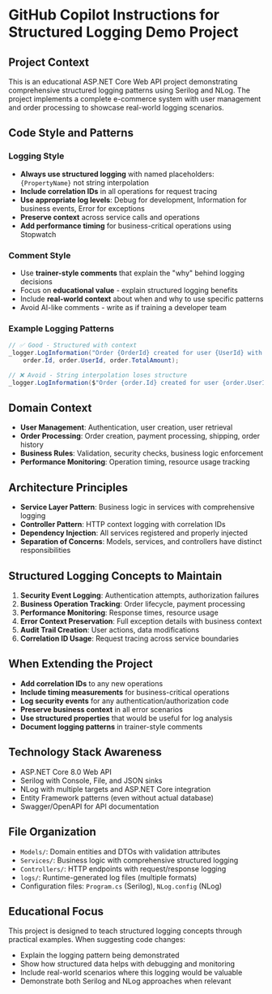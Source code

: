 # GitHub Copilot Instructions for Structured Logging Demo Project

## Project Context
This is an educational ASP.NET Core Web API project demonstrating comprehensive structured logging patterns using Serilog and NLog. The project implements a complete e-commerce system with user management and order processing to showcase real-world logging scenarios.

## Code Style and Patterns

### Logging Style
- **Always use structured logging** with named placeholders: `{PropertyName}` not string interpolation
- **Include correlation IDs** in all operations for request tracing
- **Use appropriate log levels**: Debug for development, Information for business events, Error for exceptions
- **Preserve context** across service calls and operations
- **Add performance timing** for business-critical operations using Stopwatch

### Comment Style
- Use **trainer-style comments** that explain the "why" behind logging decisions
- Focus on **educational value** - explain structured logging benefits
- Include **real-world context** about when and why to use specific patterns
- Avoid AI-like comments - write as if training a developer team

### Example Logging Patterns
```csharp
// ✅ Good - Structured with context
_logger.LogInformation("Order {OrderId} created for user {UserId} with amount {TotalAmount:C}", 
    order.Id, order.UserId, order.TotalAmount);

// ❌ Avoid - String interpolation loses structure
_logger.LogInformation($"Order {order.Id} created for user {order.UserId}");
```

## Domain Context
- **User Management**: Authentication, user creation, user retrieval
- **Order Processing**: Order creation, payment processing, shipping, order history
- **Business Rules**: Validation, security checks, business logic enforcement
- **Performance Monitoring**: Operation timing, resource usage tracking

## Architecture Principles
- **Service Layer Pattern**: Business logic in services with comprehensive logging
- **Controller Pattern**: HTTP context logging with correlation IDs
- **Dependency Injection**: All services registered and properly injected
- **Separation of Concerns**: Models, services, and controllers have distinct responsibilities

## Structured Logging Concepts to Maintain
1. **Security Event Logging**: Authentication attempts, authorization failures
2. **Business Operation Tracking**: Order lifecycle, payment processing
3. **Performance Monitoring**: Response times, resource usage
4. **Error Context Preservation**: Full exception details with business context
5. **Audit Trail Creation**: User actions, data modifications
6. **Correlation ID Usage**: Request tracing across service boundaries

## When Extending the Project
- **Add correlation IDs** to any new operations
- **Include timing measurements** for business-critical operations
- **Log security events** for any authentication/authorization code
- **Preserve business context** in all error scenarios
- **Use structured properties** that would be useful for log analysis
- **Document logging patterns** in trainer-style comments

## Technology Stack Awareness
- ASP.NET Core 8.0 Web API
- Serilog with Console, File, and JSON sinks
- NLog with multiple targets and ASP.NET Core integration
- Entity Framework patterns (even without actual database)
- Swagger/OpenAPI for API documentation

## File Organization
- `Models/`: Domain entities and DTOs with validation attributes
- `Services/`: Business logic with comprehensive structured logging
- `Controllers/`: HTTP endpoints with request/response logging
- `logs/`: Runtime-generated log files (multiple formats)
- Configuration files: `Program.cs` (Serilog), `NLog.config` (NLog)

## Educational Focus
This project is designed to teach structured logging concepts through practical examples. When suggesting code changes:
- Explain the logging pattern being demonstrated
- Show how structured data helps with debugging and monitoring
- Include real-world scenarios where this logging would be valuable
- Demonstrate both Serilog and NLog approaches when relevant
